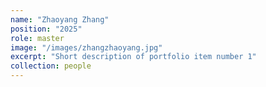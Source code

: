 ```yaml
---
name: "Zhaoyang Zhang"
position: "2025"
role: master
image: "/images/zhangzhaoyang.jpg"
excerpt: "Short description of portfolio item number 1"
collection: people
---
```

